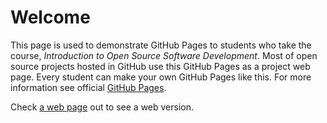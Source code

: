 # Welcome

This page is used to demonstrate GitHub Pages to students who take the course, _Introduction to Open Source Software Development_. 
Most of open source projects hosted in GitHub use this GitHub Pages as a project web page. 
Every student can make your own GitHub Pages like this. For more information see official [GitHub Pages](https://pages.github.com).

Check [a web page](https://classroom-iossd.github.io) out to see a web version.
